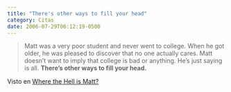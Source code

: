 ```yaml
---
title: "There's other ways to fill your head"
category: Citas
date: 2006-07-29T06:12:19-0500
---
```


> Matt was a very poor student and never went to college. When he got older, he was pleased to discover that no one actually cares. Matt doesn’t want to imply that college is bad or anything. He’s just saying is all. **There’s other ways to fill your head.**
>

Visto en [Where the Hell is Matt?](http://www.wherethehellismatt.com/about.html)